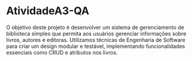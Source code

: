 # AtividadeA3-QA
O objetivo deste projeto é desenvolver um sistema de gerenciamento de biblioteca simples que permita aos usuários gerenciar informações sobre livros, autores e editoras. Utilizamos técnicas de Engenharia de Software para criar um design modular e testável, implementando funcionalidades essenciais como CRUD e atributos nos livros.
